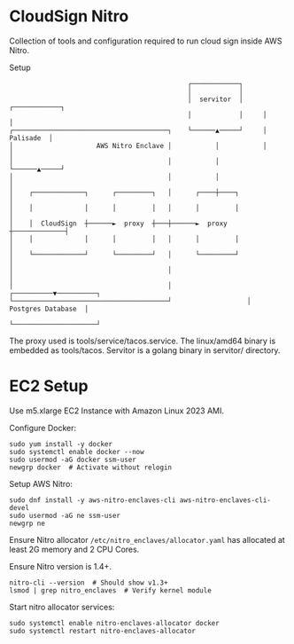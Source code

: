 # CloudSign Nitro

Collection of tools and configuration required to run cloud sign inside AWS Nitro.

Setup
```
                                             ┌────────────┐                        
                                             │            │                        
                                             │  servitor  │     ┌────────────┐     
                                             │            │     │            │     
┌───────────────────────────────────────┐    └──────▲─────┘     │  Palisade  │     
│                     AWS Nitro Enclave │           │           │            │     
│                                       │           │           └──────▲─────┘     
│                                       │           │                  │           
│    ┌─────────────┐      ┌─────────┐   │      ┌────┼────┐             │           
│    │             │      │         │   │      │         │             │           
│    │  CloudSign  ┼──────►  proxy  ┼───┼──────►  proxy  ┼─────────────┤           
│    │             │      │         │   │      │         │             │           
│    └─────────────┘      └─────────┘   │      └─────────┘             │           
│                                       │                              │           
│                                       │                   ┌──────────▼──────────┐
└───────────────────────────────────────┘                   │  Postgres Database  │
                                                            └─────────────────────┘
```

The proxy used is tools/service/tacos.service. The linux/amd64 binary is embedded as tools/tacos.
Servitor is a golang binary in servitor/ directory.



# EC2 Setup

Use m5.xlarge EC2 Instance with Amazon Linux 2023 AMI.

Configure Docker:
```shell
sudo yum install -y docker
sudo systemctl enable docker --now
sudo usermod -aG docker ssm-user
newgrp docker  # Activate without relogin
```

Setup AWS Nitro:
```shell
sudo dnf install -y aws-nitro-enclaves-cli aws-nitro-enclaves-cli-devel
sudo usermod -aG ne ssm-user
newgrp ne
```

Ensure Nitro allocator `/etc/nitro_enclaves/allocator.yaml` has allocated at least 2G memory and 2 CPU Cores.

Ensure Nitro version is 1.4+.
```shell
nitro-cli --version  # Should show v1.3+
lsmod | grep nitro_enclaves  # Verify kernel module
```

Start nitro allocator services:
```shell
sudo systemctl enable nitro-enclaves-allocator docker
sudo systemctl restart nitro-enclaves-allocator
```


